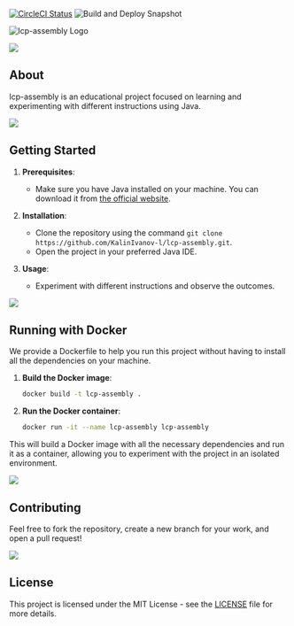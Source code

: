 [![CircleCI Status](https://circleci.com/gh/rubocop/rubocop/tree/master.svg?style=svg)](https://app.circleci.com/pipelines/github/KalinIvanov-l/LCPAssembly?branch=main) ![Build and Deploy Snapshot](https://github.com/KalinIvanov-l/LCPAssembly/actions/workflows/maven.yml/badge.svg)

![lcp-assembly Logo](https://raw.githubusercontent.com/KalinIvanov-l/lcp-assembly/master/assets/logo.png)


![](https://i.imgur.com/waxVImv.png)

## About
lcp-assembly is an educational project focused on learning and experimenting with different instructions using Java.

![](https://i.imgur.com/waxVImv.png)

## Getting Started
1. **Prerequisites**:
    - Make sure you have Java installed on your machine. You can download it from [the official website](https://www.java.com/).

2. **Installation**:
    - Clone the repository using the command `git clone https://github.com/KalinIvanov-l/lcp-assembly.git`.
    - Open the project in your preferred Java IDE.

3. **Usage**:
    - Experiment with different instructions and observe the outcomes.

![](https://i.imgur.com/waxVImv.png)

## Running with Docker

We provide a Dockerfile to help you run this project without having to install all the dependencies on your machine.

1. **Build the Docker image**:
    ```bash
    docker build -t lcp-assembly .
    ```

2. **Run the Docker container**:
    ```bash
    docker run -it --name lcp-assembly lcp-assembly
    ```

This will build a Docker image with all the necessary dependencies and run it as a container, allowing you to experiment with the project in an isolated environment.

![](https://i.imgur.com/waxVImv.png)

## Contributing
Feel free to fork the repository, create a new branch for your work, and open a pull request!

![](https://i.imgur.com/waxVImv.png)

## License
This project is licensed under the MIT License - see the [LICENSE](LICENSE) file for more details.
